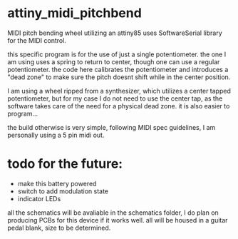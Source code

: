 # attiny_midi_pitchbend
MIDI pitch bending wheel utilizing an attiny85
uses SoftwareSerial library for the MIDI control.

this specific program is for the use of just a single potentiometer. the one I am using uses a spring to return to center, though one can use a regular potentiometer. the code here calibrates the potentiometer and introduces a "dead zone" to make sure the pitch doesnt shift while in the center position. 

I am using a wheel ripped from a synthesizer, which utilizes a center tapped potentiometer, but for my case I do not need to use the center tap, as the software takes care of the need for a physical dead zone. it is also easier to program...

the build otherwise is very simple, following MIDI spec guidelines, I am personally using a 5 pin midi out. 

# todo for the future:
- make this battery powered
- switch to add modulation state
- indicator LEDs

all the schematics will be avaliable in the schematics folder, I do plan on producing PCBs for this device if it works well.
all will be housed in a guitar pedal blank, size to be determined. 
